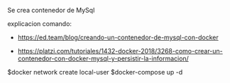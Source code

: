 Se crea contenedor de MySql

explicacion comando:
* https://ed.team/blog/creando-un-contenedor-de-mysql-con-docker

* https://platzi.com/tutoriales/1432-docker-2018/3268-como-crear-un-contenedor-con-docker-mysql-y-persistir-la-informacion/

$docker network create local-user
$docker-compose up -d

